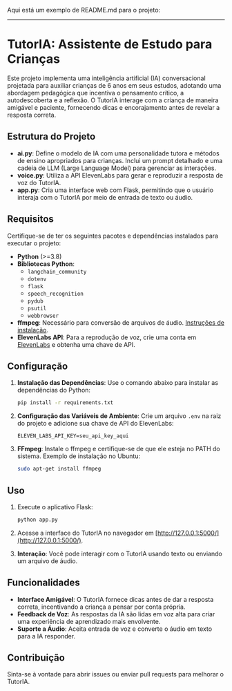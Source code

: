 Aqui está um exemplo de README.md para o projeto:

---

# TutorIA: Assistente de Estudo para Crianças

Este projeto implementa uma inteligência artificial (IA) conversacional projetada para auxiliar crianças de 6 anos em seus estudos, adotando uma abordagem pedagógica que incentiva o pensamento crítico, a autodescoberta e a reflexão. O TutorIA interage com a criança de maneira amigável e paciente, fornecendo dicas e encorajamento antes de revelar a resposta correta.

## Estrutura do Projeto

- **ai.py**: Define o modelo de IA com uma personalidade tutora e métodos de ensino apropriados para crianças. Inclui um prompt detalhado e uma cadeia de LLM (Large Language Model) para gerenciar as interações.
- **voice.py**: Utiliza a API ElevenLabs para gerar e reproduzir a resposta de voz do TutorIA.
- **app.py**: Cria uma interface web com Flask, permitindo que o usuário interaja com o TutorIA por meio de entrada de texto ou áudio.

## Requisitos

Certifique-se de ter os seguintes pacotes e dependências instalados para executar o projeto:

- **Python** (>=3.8)
- **Bibliotecas Python**:
  - `langchain_community`
  - `dotenv`
  - `flask`
  - `speech_recognition`
  - `pydub`
  - `psutil`
  - `webbrowser`
- **ffmpeg**: Necessário para conversão de arquivos de áudio. [Instruções de instalação](https://ffmpeg.org/download.html).
- **ElevenLabs API**: Para a reprodução de voz, crie uma conta em [ElevenLabs](https://www.elevenlabs.io/) e obtenha uma chave de API.

## Configuração

1. **Instalação das Dependências**: Use o comando abaixo para instalar as dependências do Python:
   ```bash
   pip install -r requirements.txt
   ```

2. **Configuração das Variáveis de Ambiente**: Crie um arquivo `.env` na raiz do projeto e adicione sua chave de API do ElevenLabs:
   ```
   ELEVEN_LABS_API_KEY=seu_api_key_aqui
   ```

3. **FFmpeg**: Instale o ffmpeg e certifique-se de que ele esteja no PATH do sistema. Exemplo de instalação no Ubuntu:
   ```bash
   sudo apt-get install ffmpeg
   ```

## Uso

1. Execute o aplicativo Flask:
   ```bash
   python app.py
   ```

2. Acesse a interface do TutorIA no navegador em [http://127.0.0.1:5000/](http://127.0.0.1:5000/).

3. **Interação**: Você pode interagir com o TutorIA usando texto ou enviando um arquivo de áudio.

## Funcionalidades

- **Interface Amigável**: O TutorIA fornece dicas antes de dar a resposta correta, incentivando a criança a pensar por conta própria.
- **Feedback de Voz**: As respostas da IA são lidas em voz alta para criar uma experiência de aprendizado mais envolvente.
- **Suporte a Áudio**: Aceita entrada de voz e converte o áudio em texto para a IA responder.

## Contribuição

Sinta-se à vontade para abrir issues ou enviar pull requests para melhorar o TutorIA. 
